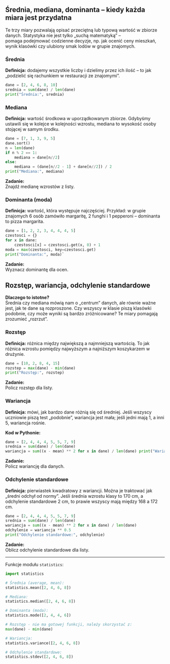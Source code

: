 ## Średnia, mediana, dominanta – kiedy każda miara jest przydatna

Te trzy miary pozwalają opisać przeciętną lub typową wartość w zbiorze danych. Statystyka nie jest tylko „suchą matematyką” – pomaga podejmować codzienne decyzje, np. jak ocenić ceny mieszkań, wynik klasówki czy ulubiony smak lodów w grupie znajomych.

### Średnia

**Definicja:** dodajemy wszystkie liczby i dzielimy przez ich ilość – to jak „podzielić się rachunkiem w restauracji ze znajomymi”.

```python
dane = [2, 4, 6, 8, 10]
srednia = sum(dane) / len(dane)
print("Średnia:", srednia)
```

### Mediana

**Definicja:** wartość środkowa w uporządkowanym zbiorze. Gdybyśmy ustawili się w kolejce w kolejności wzrostu, mediana to wysokość osoby stojącej w samym środku.

```python
dane = [7, 1, 3, 9, 5]
dane.sort()
n = len(dane)
if n % 2 == 1:
	mediana = dane[n//2]
else:
	mediana = (dane[n//2 - 1] + dane[n//2]) / 2
print("Mediana:", mediana)
```

**Zadanie:**  
Znajdź medianę wzrostów z listy.

### Dominanta (moda)

**Definicja:** wartość, która występuje najczęściej.
Przykład: w grupie znajomych 6 osób zamówiło margaritę, 2 funghi i 1 pepperoni – dominanta to pizza margarita.

```python
dane = [1, 2, 2, 3, 4, 4, 4, 5]
czestosci = {}
for x in dane:
	czestosci[x] = czestosci.get(x, 0) + 1
moda = max(czestosci, key=czestosci.get)
print("Dominanta:", moda)`
```

**Zadanie:**  
Wyznacz dominantę dla ocen.

## Rozstęp, wariancja, odchylenie standardowe

**Dlaczego to istotne?**  
Średnia czy mediana mówią nam o „centrum” danych, ale równie ważne jest, jak te dane są rozproszone. Czy wszyscy w klasie piszą klasówki podobnie, czy może wyniki są bardzo zróżnicowane? Te miary pomagają zrozumieć „rozrzut”.

### Rozstęp

**Definicja:** różnica między największą a najmniejszą wartością. To jak różnica wzrostu pomiędzy najwyższym a najniższym koszykarzem w drużynie.

```python
dane = [10, 2, 8, 4, 15]
rozstep = max(dane) - min(dane)
print("Rozstęp:", rozstep)
```

**Zadanie:**  
Policz rozstęp dla listy.

### Wariancja

**Definicja:** mówi, jak bardzo dane różnią się od średniej. Jeśli wszyscy uczniowie piszą test „podobnie”, wariancja jest mała; jeśli jedni mają 1, a inni 5, wariancja rośnie.

**Kod w Pythonie:**

```python
dane = [2, 4, 4, 4, 5, 5, 7, 9]
srednia = sum(dane) / len(dane)
wariancja = sum((x - mean) ** 2 for x in dane) / len(dane) print("Wariancja:", wariancja)
```

**Zadanie:**  
Policz wariancję dla danych.

### Odchylenie standardowe

**Definicja:** pierwiastek kwadratowy z wariancji. Można je traktować jak „średni odchył od normy”. Jeśli średnia wzrostu klasy to 170 cm, a odchylenie standardowe 2 cm, to prawie wszyscy mają między 168 a 172 cm.

```python
dane = [2, 4, 4, 4, 5, 5, 7, 9]
srednia = sum(dane) / len(dane)
wariancja = sum((x - mean) ** 2 for x in dane) / len(dane)
odchylenie = wariancja ** 0.5
print("Odchylenie standardowe:", odchylenie)
```

**Zadanie:**  
Oblicz odchylenie standardowe dla listy.

---
Funkcje modułu `statistics`:

```python
import statistics

# Średnia (average, mean):
statistics.mean([2, 4, 6, 8])

# Mediana:
statistics.median([2, 4, 6, 8])

# Dominanta (moda):
statistics.mode([2, 4, 4, 6])

# Rozstęp - nie ma gotowej funkcji, należy skorzystać z:
max(dane) - min(dane)

# Wariancja:
statistics.variance([2, 4, 6, 8])

# Odchylenie standardowe:
statistics.stdev([2, 4, 6, 8])


